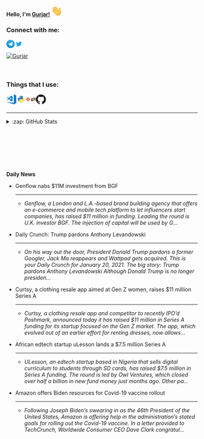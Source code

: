 #### Hello, I'm [Gurjar!](https://GurjarKing.github.io) <img src="https://raw.githubusercontent.com/ABSphreak/ABSphreak/master/gifs/Hi.gif" width="30px"></h2>


### Connect with me:

[<img align="left" alt="Gurjar | Telegram" width="22px" src="https://raw.githubusercontent.com/github/explore/80688e429a7d4ef2fca1e82350fe8e3517d3494d/topics/telegram/telegram.png" />][Telegram]
[<img align="left" alt="Gurjar | Twitter" width="22px" src="https://raw.githubusercontent.com/github/explore/80688e429a7d4ef2fca1e82350fe8e3517d3494d/topics/twitter/twitter.png" />][Twitter]
<br >
<br >
<a href="https://github.com/GurjarKing"><img src="https://komarev.com/ghpvc/?username=GurjarKing" alt="Gurjar" /></a> <br />
<br />
<br />
<!-- <br >

![](https://visitor-badge.glitch.me/badge?page_id=GurjarKing)

<br /> -->

### Things that I use:

[<img align="left" alt="Visual Studio Code" width="26px" src="https://raw.githubusercontent.com/github/explore/80688e429a7d4ef2fca1e82350fe8e3517d3494d/topics/visual-studio-code/visual-studio-code.png" />][VSCode]
[<img align="left" alt="Python" width="26px" src="https://raw.githubusercontent.com/github/explore/80688e429a7d4ef2fca1e82350fe8e3517d3494d/topics/python/python.png" />][Python]
[<img align="left" alt="Git" width="26px" src="https://raw.githubusercontent.com/github/explore/80688e429a7d4ef2fca1e82350fe8e3517d3494d/topics/git/git.png" />][Git]
[<img align="left" alt="GitHub" width="26px" src="https://raw.githubusercontent.com/github/explore/78df643247d429f6cc873026c0622819ad797942/topics/github/github.png" />][Github]

<br />
<br />

---
<details>
  <summary>:zap: GitHub Stats</summary>

<img align="left" alt="Gurjar's Github Stats" src="https://github-readme-stats.vercel.app/api?username=GurjarKing&show_icons=true&hide_border=true&count_private=true&include_all_commit=true&theme=algolia" />

</details>

<!-- ### 🔔 My latest tweet
<a href="https://twitter.com/Gurjar_King43" target="_blank">
	<img src="https://github.com/GurjarKing/GurjarKing/raw/master/tweet.png" width="70%" align="center" alt="Click to view on Twitter" title="My latest tweet, as an image"/>
</a> -->
<br>

<pre>

</pre>

<!-- **Quote of the hour:**

{qoth}

~ {qoth_author}
<pre>

</pre> -->
<br>
<pre>


</pre>
<strong>Daily News</strong>
  
  - Genflow nabs $11M investment from BGF
     <hr/>
     
      - *Genflow, a London and L.A.-based brand building agency that offers an e-commerce and mobile tech platform to let influencers start companies, has raised $11 million in funding. Leading the round is U.K. investor BGF. The injection of capital will be used by G…*
     
  - Daily Crunch: Trump pardons Anthony Levandowski
      <hr/>
      
      - *On his way out the door, President Donald Trump pardons a former Googler, Jack Ma reappears and Wattpad gets acquired. This is your Daily Crunch for January 20, 2021. The big story: Trump pardons Anthony Levandowski Although Donald Trump is no longer presiden…*
      
  - Curtsy, a clothing resale app aimed at Gen Z women, raises $11 million Series A
      <hr/>
      
      - *Curtsy, a clothing resale app and competitor to recently IPO’d Poshmark, announced today it has raised $11 million in Series A funding for its startup focused on the Gen Z market. The app, which evolved out of an earlier effort for renting dresses, now allows…*
      
  - African edtech startup uLesson lands a $7.5 million Series A
      <hr/>
      
      - *ULesson, an edtech startup based in Nigeria that sells digital curriculum to students through SD cards, has raised $7.5 million in Series A funding. The round is led by Owl Ventures, which closed over half a billion in new fund money just months ago. Other pa…*
       
  - Amazon offers Biden resources for Covid-19 vaccine rollout
      <hr/>
       
       - *Following Joseph Biden’s swearing in as the 46th President of the United States, Amazon is offering help in the administration’s stated goals for rolling out the Covid-19 vaccine. In a letter provided to TechCrunch, Worldwide Consumer CEO Dave Clark congratul…*
      

<br />

[VSCode]: https://code.visualstudio.com/
[Python]: https://www.python.org/
[Git]: https://git-scm.com/
[Github]: https://github.com/
[Telegram]: https://t.me/Gurjar_King/
[Twitter]: https://twitter.com/Gurjar_King43/
